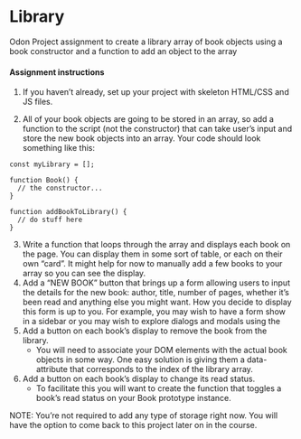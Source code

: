 # Library

Odon Project assignment to create a library array of book objects using a book constructor and a function to add an object to the array

#### Assignment instructions

1. If you haven’t already, set up your project with skeleton HTML/CSS and JS files.

2. All of your book objects are going to be stored in an array, so add a function to the script (not the constructor) that can take user’s input and store the new book objects into an array.
   Your code should look something like this:

```
const myLibrary = [];

function Book() {
  // the constructor...
}

function addBookToLibrary() {
  // do stuff here
}
```

3.  Write a function that loops through the array and displays each book on the page. You can display them in some sort of table, or each on their own “card”. It might help for now to manually
    add a few books to your array so you can see the display.
4.  Add a “NEW BOOK” button that brings up a form allowing users to input the details for the new book: author, title, number of pages, whether it’s been read and anything else you might want.
    How you decide to display this form is up to you. For example, you may wish to have a form show in a sidebar or you may wish to explore dialogs and modals using the <dialog> tag.
    However you do this, you will most likely encounter an issue where submitting your form will not do what you expect it to do. That’s because the `submit` input tries to send the data to a
    server by default. If you’ve done the bonus section for the calculator assignment, you might be familiar with event.preventDefault();. Read up on the `event.preventDefault` documentation again
    and see how you can solve this issue!
5.  Add a button on each book’s display to remove the book from the library.
    - You will need to associate your DOM elements with the actual book objects in some way. One easy solution is giving them a data-attribute that corresponds to the index of the library array.
6.  Add a button on each book’s display to change its read status.
    - To facilitate this you will want to create the function that toggles a book’s read status on your Book prototype instance.

NOTE: You’re not required to add any type of storage right now. You will have the option to come back to this project later on in the course.
